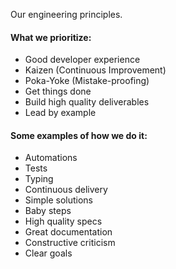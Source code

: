 Our engineering principles.

#### What we prioritize:

* Good developer experience
* Kaizen (Continuous Improvement)
* Poka-Yoke (Mistake-proofing)
* Get things done
* Build high quality deliverables
* Lead by example

#### Some examples of how we do it:

* Automations
* Tests
* Typing
* Continuous delivery
* Simple solutions
* Baby steps
* High quality specs
* Great documentation
* Constructive criticism
* Clear goals
